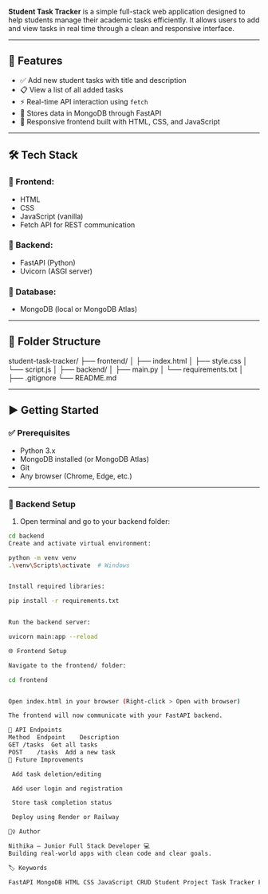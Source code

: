 **Student Task Tracker** is a simple full-stack web application designed to help students manage their academic tasks efficiently. It allows users to add and view tasks in real time through a clean and responsive interface.

---

## 🚀 Features

- ✅ Add new student tasks with title and description  
- 📋 View a list of all added tasks  
- ⚡ Real-time API interaction using `fetch`  
- 💾 Stores data in MongoDB through FastAPI  
- 🎨 Responsive frontend built with HTML, CSS, and JavaScript  

---

## 🛠️ Tech Stack

### 🔹 Frontend:
- HTML  
- CSS  
- JavaScript (vanilla)  
- Fetch API for REST communication  

### 🔹 Backend:
- FastAPI (Python)  
- Uvicorn (ASGI server)  

### 🔹 Database:
- MongoDB (local or MongoDB Atlas)

---

## 📂 Folder Structure

student-task-tracker/
├── frontend/
│ ├── index.html
│ ├── style.css
│ └── script.js
│
├── backend/
│ ├── main.py
│ └── requirements.txt
│
├── .gitignore
└── README.md

---

## ▶️ Getting Started

### ✅ Prerequisites

- Python 3.x  
- MongoDB installed (or MongoDB Atlas)  
- Git  
- Any browser (Chrome, Edge, etc.)

---

### 🔧 Backend Setup

1. Open terminal and go to your backend folder:
```bash
cd backend
Create and activate virtual environment:

python -m venv venv
.\venv\Scripts\activate  # Windows


Install required libraries:

pip install -r requirements.txt


Run the backend server:

uvicorn main:app --reload

🌐 Frontend Setup

Navigate to the frontend/ folder:

cd frontend


Open index.html in your browser (Right-click > Open with browser)

The frontend will now communicate with your FastAPI backend.

📡 API Endpoints
Method	Endpoint	Description
GET	/tasks	Get all tasks
POST	/tasks	Add a new task
📌 Future Improvements

 Add task deletion/editing

 Add user login and registration

 Store task completion status

 Deploy using Render or Railway

🙋‍♀️ Author

Nithika – Junior Full Stack Developer 💻
Building real-world apps with clean code and clear goals.

🏷️ Keywords

FastAPI MongoDB HTML CSS JavaScript CRUD Student Project Task Tracker Full Stack App REST API
